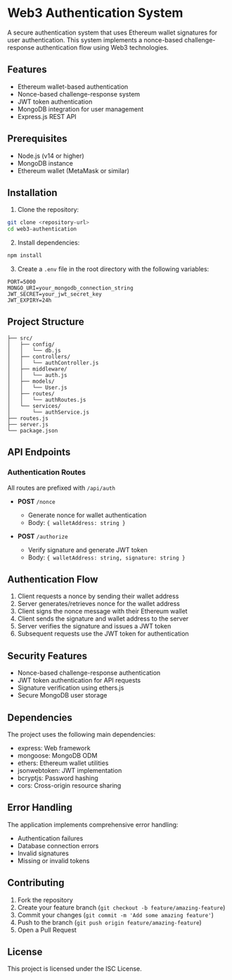 # Web3 Authentication System

A secure authentication system that uses Ethereum wallet signatures for user authentication. This system implements a nonce-based challenge-response authentication flow using Web3 technologies.

## Features

- Ethereum wallet-based authentication
- Nonce-based challenge-response system
- JWT token authentication
- MongoDB integration for user management
- Express.js REST API

## Prerequisites

- Node.js (v14 or higher)
- MongoDB instance
- Ethereum wallet (MetaMask or similar)

## Installation

1. Clone the repository:
```bash
git clone <repository-url>
cd web3-authentication
```

2. Install dependencies:
```bash
npm install
```

3. Create a `.env` file in the root directory with the following variables:
```env
PORT=5000
MONGO_URI=your_mongodb_connection_string
JWT_SECRET=your_jwt_secret_key
JWT_EXPIRY=24h
```

## Project Structure
```
├── src/
│   ├── config/
│   │   └── db.js
│   ├── controllers/
│   │   └── authController.js
│   ├── middleware/
│   │   └── auth.js
│   ├── models/
│   │   └── User.js
│   ├── routes/
│   │   └── authRoutes.js
│   └── services/
│       └── authService.js
├── routes.js
├── server.js
└── package.json
```

## API Endpoints

### Authentication Routes
All routes are prefixed with `/api/auth`

- **POST** `/nonce`
  - Generate nonce for wallet authentication
  - Body: `{ walletAddress: string }`

- **POST** `/authorize`
  - Verify signature and generate JWT token
  - Body: `{ walletAddress: string, signature: string }`

## Authentication Flow

1. Client requests a nonce by sending their wallet address
2. Server generates/retrieves nonce for the wallet address
3. Client signs the nonce message with their Ethereum wallet
4. Client sends the signature and wallet address to the server
5. Server verifies the signature and issues a JWT token
6. Subsequent requests use the JWT token for authentication

## Security Features

- Nonce-based challenge-response authentication
- JWT token authentication for API requests
- Signature verification using ethers.js
- Secure MongoDB user storage

## Dependencies

The project uses the following main dependencies:
- express: Web framework
- mongoose: MongoDB ODM
- ethers: Ethereum wallet utilities
- jsonwebtoken: JWT implementation
- bcryptjs: Password hashing
- cors: Cross-origin resource sharing

## Error Handling

The application implements comprehensive error handling:
- Authentication failures
- Database connection errors
- Invalid signatures
- Missing or invalid tokens

## Contributing

1. Fork the repository
2. Create your feature branch (`git checkout -b feature/amazing-feature`)
3. Commit your changes (`git commit -m 'Add some amazing feature'`)
4. Push to the branch (`git push origin feature/amazing-feature`)
5. Open a Pull Request

## License

This project is licensed under the ISC License.